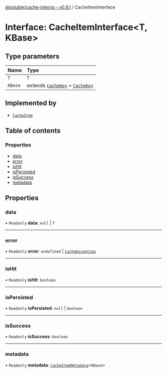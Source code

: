 [@soluble/cache-interop - v0.9.1](../README.md) / CacheItemInterface

# Interface: CacheItemInterface<T, KBase\>

## Type parameters

| Name | Type |
| :------ | :------ |
| `T` | `T` |
| `KBase` | extends [`CacheKey`](../README.md#cachekey) = [`CacheKey`](../README.md#cachekey) |

## Implemented by

- [`CacheItem`](../classes/CacheItem.md)

## Table of contents

### Properties

- [data](CacheItemInterface.md#data)
- [error](CacheItemInterface.md#error)
- [isHit](CacheItemInterface.md#ishit)
- [isPersisted](CacheItemInterface.md#ispersisted)
- [isSuccess](CacheItemInterface.md#issuccess)
- [metadata](CacheItemInterface.md#metadata)

## Properties

### data

• `Readonly` **data**: ``null`` \| `T`

___

### error

• `Readonly` **error**: `undefined` \| [`CacheException`](../classes/CacheException.md)

___

### isHit

• `Readonly` **isHit**: `boolean`

___

### isPersisted

• `Readonly` **isPersisted**: ``null`` \| `boolean`

___

### isSuccess

• `Readonly` **isSuccess**: `boolean`

___

### metadata

• `Readonly` **metadata**: [`CacheItemMetadata`](../README.md#cacheitemmetadata)<`KBase`\>
